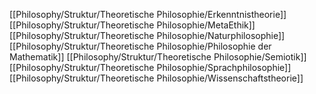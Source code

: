 [[Philosophy/Struktur/Theoretische Philosophie/Erkenntnistheorie]]
[[Philosophy/Struktur/Theoretische Philosophie/MetaEthik]]
[[Philosophy/Struktur/Theoretische Philosophie/Naturphilosophie]]
[[Philosophy/Struktur/Theoretische Philosophie/Philosophie der Mathematik]]
[[Philosophy/Struktur/Theoretische Philosophie/Semiotik]]
[[Philosophy/Struktur/Theoretische Philosophie/Sprachphilosophie]]
[[Philosophy/Struktur/Theoretische Philosophie/Wissenschaftstheorie]]
